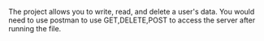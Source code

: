 The project allows you to write, read, and delete a user's data. You would need to use postman to use GET,DELETE,POST to access the server after running the file.
